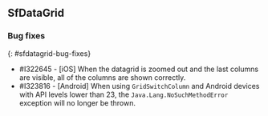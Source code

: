 ## SfDataGrid

### Bug fixes
{: #sfdatagrid-bug-fixes}

* \#I322645 - [iOS] When the datagrid is zoomed out and the last columns are visible, all of the columns are shown correctly.
* \#I323816 - [Android] When using `GridSwitchColumn` and Android devices with API levels lower than 23, the `Java.Lang.NoSuchMethodError` exception will no longer be thrown.